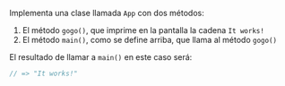 
Implementa una clase llamada `App` con dos métodos:

1. El método `gogo()`, que imprime en la pantalla la cadena `It works!`
2. El método `main()`, como se define arriba, que llama al método `gogo()`

El resultado de llamar a `main()` en este caso será:

```java
// => "It works!"
```
